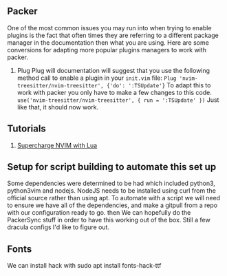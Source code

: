 
## Packer
One of the most common issues you may run into when trying to enable plugins is the fact that often times they are referring to a different package manager in the documentation then what you are using. Here are some conversions for adapting more popular plugins managers to work with packer.

1. Plug
Plug will documentation will suggest that you use the following method call to enable a plugin in your `init.vim` file:
`Plug 'nvim-treesitter/nvim-treesitter', {'do': ':TSUpdate'}`
To adapt this to work with packer you only have to make a few changes to this code.
`use('nvim-treesitter/nvim-treesitter', { run = ':TSUpdate' })`
Just like that, it should now work.

## Tutorials
1. [Supercharge NVIM with Lua](https://mattermost.com/blog/turning-neovim-into-a-full-fledged-code-editor-with-lua/)

## Setup for script building to automate this set up
Some dependencies were determined to be had which included python3, python3vim and nodejs. NodeJS needs to be installed using curl from the official source rather than using apt.
To automate with a script we will need to ensure we have all of the dependencies, and make a gitpull from a repo with our configuration ready to go. then We can hopefully do the PackerSync stuff in order to have this working out of the box. Still a few dracula configs I'd like to figure out.

## Fonts
We can install hack with sudo apt install fonts-hack-ttf
